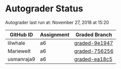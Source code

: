 # Autograder Status
Autograder last run at: November 27, 2018 at 15:20

| GitHub ID | Assignment | Graded Branch |
|-----------|------------|---------------|
| lilwhale | a6 | [graded-9e1947](https://github.com/Fall2018COMP401-001/a6-lilwhale/tree/graded-9e1947) | 
| Mariewelt | a6 | [graded-756256](https://github.com/Fall2018COMP401-001/a6-Mariewelt/tree/graded-756256) | 
| usmanraja9 | a6 | [graded-ea18c5](https://github.com/Fall2018COMP401-001/a6-usmanraja9/tree/graded-ea18c5) | 
